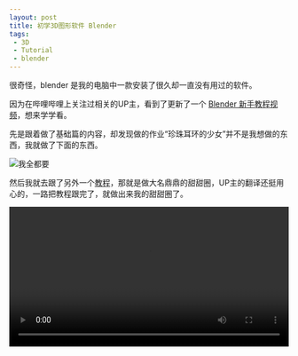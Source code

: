 ```yaml
---
layout: post
title: 初学3D图形软件 Blender
tags:
 - 3D
 - Tutorial
 - blender
---
```


很奇怪，blender 是我的电脑中一款安装了很久却一直没有用过的软件。

因为在哔哩哔哩上关注过相关的UP主，看到了更新了一个 [Blender 新手教程视频](https://www.bilibili.com/video/BV14u41147YH)，想来学学看。

先是跟着做了基础篇的内容，却发现做的作业“珍珠耳环的少女”并不是我想做的东西，我就做了下面的东西。

![我全都要](https://f.xavierskip.com/i/2fa7278aa5ef085297d255e8e812c7d07adce2bc73f0f3bc5678fa7f547c9693.png)


然后我就去跟了另外一个[教程](https://www.bilibili.com/video/BV1LS4y197SC)，那就是做大名鼎鼎的甜甜圈，UP主的翻译还挺用心的，一路把教程跟完了，就做出来我的甜甜圈了。

<video src="https://f.xavierskip.com:42049/i/b7d292e22d7ccc41660d433632f06eb8c319a857e518318325819eab8eb4337a.mp4" controls width="100%" loop="loop">
</video>

